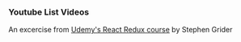 ### Youtube List Videos

An excercise from [Udemy's React Redux course](https://www.udemy.com/react-redux) by Stephen Grider
